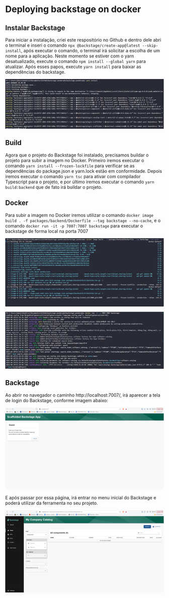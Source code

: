 # Deploying backstage on docker

## Instalar Backstage
Para iniciar a instalação, criei este respositório no Github e dentro dele abri o terminal e inseri o comando `npx @backstage/create-app@latest --skip-install`, após executar o comando, o terminal irá solicitar a escolha de um nome para a aplicação.
Neste momento se estiver com o yarn desatualizado, execute o comando `npm install --global yarn` para atualizar. Após esses papos, execute `yarn install` para baixar as dependências do backstage.

![Yarn Install](/assets/yarn%20install.png)

## Build
Agora que o projeto do Backstage foi instalado, precisamos buildar o projeto para subir a imagem no Docker. Primeiro iremos executar o comando `yarn install --frozen-lockfile` para verificar se as dependências do package.json e yarn.lock estão em conformidade. Depois iremos executar o comando `yarn tsc` para ativar com compilador Typescript para o projeto, e por último iremos executar o comando `yarn build:backend` que de fato irá buildar o projeto.

## Docker

Para subir a imagem no Docker iremos utilizar o comando `docker image build . -f packages/backend/Dockerfile --tag backstage --no-cache`, e o comando `docker run -it -p 7007:7007 backstage` para executar o backstage de forma local na porta 7007

![Docker build](/assets/docker%20build.png)

![Docker run](/assets/docker%20run.png)

## Backstage

Ao abrir no navegador o caminho http://localhost:7007/, irá aparecer a tela de login do Backstage, conforme imagem abaixo:

![Backstage login](/assets/backstage-login.png)

E após passar por essa página, irá entrar no menu inicial do Backstage e poderá utilizar da ferramenta no seu projeto. 

![Backstage home](/assets/backstage-home.png)